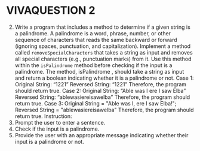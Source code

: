 # VIVAQUESTION 2

2. Write a program that includes a method to determine if a given string is a palindrome. A 
palindrome is a word, phrase, number, or other sequence of characters that reads the same 
backward or forward (ignoring spaces, punctuation, and capitalization). 
Implement a method called `removeSpecialCharacters` that takes a string as input and 
removes all special characters (e.g., punctuation marks) from it. Use this method within the 
`isPalindrome` method before checking if the input is a palindrome. 
The method, isPalindrome , should take a string as input and return a boolean indicating 
whether it is a palindrome or not. 
Case 1: 
Original String: “1221”
Reversed String: “1221”
Therefore, the program should return true. 
Case 2: 
Original String: “Able was I ere I saw Elba” 
Reversed String: “ablewasiereisawelba” 
Therefore, the program should return true. 
Case 3: 
Original String = "Able was I, ere I saw Elba!"; 
Reversed String = "ablewasiereisawelba" 
Therefore, the program should return true. 
Instruction: 
1. Prompt the user to enter a sentence. 
2. Check if the input is a palindrome. 
3. Provide the user with an appropriate message indicating whether their input is a 
palindrome or not. 
